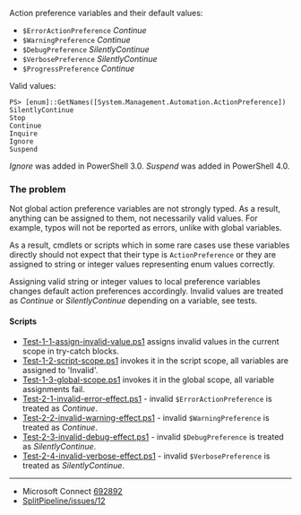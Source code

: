 
Action preference variables and their default values:

- `$ErrorActionPreference` *Continue*
- `$WarningPreference` *Continue*
- `$DebugPreference` *SilentlyContinue*
- `$VerbosePreference` *SilentlyContinue*
- `$ProgressPreference` *Continue*

Valid values:

    PS> [enum]::GetNames([System.Management.Automation.ActionPreference])
    SilentlyContinue
    Stop
    Continue
    Inquire
    Ignore
    Suspend

*Ignore* was added in PowerShell 3.0. *Suspend* was added in PowerShell 4.0.

### The problem

Not global action preference variables are not strongly typed. As a result,
anything can be assigned to them, not necessarily valid values. For example,
typos will not be reported as errors, unlike with global variables.

As a result, cmdlets or scripts which in some rare cases use these variables
directly should not expect that their type is `ActionPreference` or they are
assigned to string or integer values representing enum values correctly.

Assigning valid string or integer values to local preference variables changes
default action preferences accordingly. Invalid values are treated as
*Continue* or *SilentlyContinue* depending on a variable, see tests.

#### Scripts

- [Test-1-1-assign-invalid-value.ps1](Test-1-1-assign-invalid-value.ps1) assigns invalid values in the current scope in try-catch blocks.
- [Test-1-2-script-scope.ps1](Test-1-2-script-scope.ps1) invokes it in the script scope, all variables are assigned to 'Invalid'.
- [Test-1-3-global-scope.ps1](Test-1-3-global-scope.ps1) invokes it in the global scope, all variable assignments fail.
- [Test-2-1-invalid-error-effect.ps1](Test-2-1-invalid-error-effect.ps1) - invalid `$ErrorActionPreference` is treated as *Continue*.
- [Test-2-2-invalid-warning-effect.ps1](Test-2-2-invalid-warning-effect.ps1) - invalid `$WarningPreference` is treated as *Continue*.
- [Test-2-3-invalid-debug-effect.ps1](Test-2-3-invalid-debug-effect.ps1) - invalid `$DebugPreference` is treated as *SilentlyContinue*.
- [Test-2-4-invalid-verbose-effect.ps1](Test-2-4-invalid-verbose-effect.ps1) - invalid `$VerbosePreference` is treated as *SilentlyContinue*.

---

- Microsoft Connect [692892](https://connect.microsoft.com/PowerShell/feedback/details/692892)
- [SplitPipeline/issues/12](https://github.com/nightroman/SplitPipeline/issues/12)
